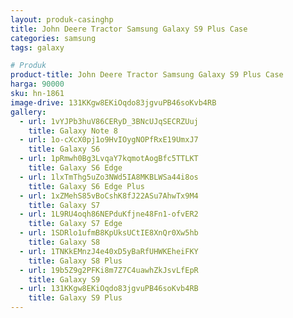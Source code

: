 ```yaml
---
layout: produk-casinghp
title: John Deere Tractor Samsung Galaxy S9 Plus Case
categories: samsung
tags: galaxy

# Produk
product-title: John Deere Tractor Samsung Galaxy S9 Plus Case
harga: 90000
sku: hn-1861
image-drive: 131KKgw8EKiOqdo83jgvuPB46soKvb4RB
gallery:
  - url: 1vYJPb3huV86CERyD_3BNcUJqSECRZUuj
    title: Galaxy Note 8
  - url: 1o-cXcX0pj1o9HvIOygNOPfRxE19UmxJ7
    title: Galaxy S6
  - url: 1pRmwh0Bg3LvqaY7kqmotAogBfc5TTLKT
    title: Galaxy S6 Edge
  - url: 1lxTmThg5uZo3NWd5IA8MKBLWSa44i8os
    title: Galaxy S6 Edge Plus
  - url: 1xZMehS85vBoCshK8fJ22ASu7AhwTx9M4
    title: Galaxy S7
  - url: 1L9RU4oqh86NEPduKfjne48Fn1-ofvER2
    title: Galaxy S7 Edge
  - url: 1SDRlo1ufmB8KpUksUCtIE8XnQr0Xw5hb
    title: Galaxy S8
  - url: 1TNKkEMnzJ4e40xD5yBaRfUHWKEheiFKY
    title: Galaxy S8 Plus
  - url: 19b5Z9g2PFKi8m7Z7C4uawhZkJsvLfEpR
    title: Galaxy S9
  - url: 131KKgw8EKiOqdo83jgvuPB46soKvb4RB
    title: Galaxy S9 Plus
---
```

